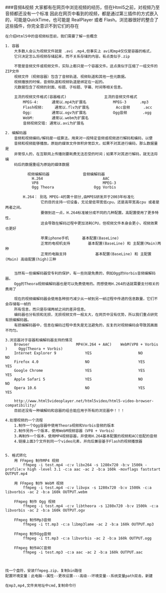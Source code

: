 ###音频&视频
	大家都有在网页中浏览视频的经历，但在Html5之前，对视频乃至音频都还没有一个标准
	因此在网页中看到的视频，都是通过第三插件的方式嵌入的，可能是QuickTime，也可能是
	RealPlayer 或者 Flash。浏览器很好的整合了这些插件，你完全意识不到它们的存在
	
	在介绍Html5中的音视频标签前，我们需要了解一些概念

	1. 容器
		大多数人会认为视频文件就是 .avi .mp4,但事实上 avi和mp4仅仅是容器的格式，
		它只决定怎么将视频存储起来，而不关系存储的内容。有点类似于.zip
	
		不管是音频文件或视频文件，实际上都只是一个容器文件。这点类似于压缩了一组文件的ZIP文件
		视频文件（视频容器）包含了音频轨道、视频轨道和其他一些元数据。
		视频播放的时候，音频轨道和视频轨道是绑定在一起的。
		元数据包含了视频的封面、标题、子标题、字幕、时间等相关信息。
		
		主流的视频文件格式(容器格式)					主流的音频文件格式
			MPEG-4:	     通常以.mp4为扩展名			MPEG-3  	.mp3
			Flash视频: 	 通常以.flv为扩展名			Acc音频      .acc
			Ogg:	     通常以.ogv为扩展名			Ogg音频	    .ogg
			WebM:	     通常以.webm为扩展名
			音频视频交错: 通常以.avi为扩展名
							
	2. 编解码器
		音频和视频编码/解码是一组算法，用来对一段特定音频或视频进行解码和编码，以便
		音频和视频能够播放。原始的媒体文件体积非常巨大，如果不对其进行编码，那么数据量是
		非常惊人的，在互联网上传播则要耗费无法忍受的时间；如果不对其进行解码，就无法将编
		码后的数据重组为原始的媒体数据
		
		      视频编解码器			   音频编解码器			 
				H.264			    			AAC
				VP8								MPEG-3
				Ogg Theora					Ogg Vorbis
			
			H.264： 别名 MPEG-4的第十部分,由MPEG研发并于2003年标准化
					它的目的支持一切设备，无论是低带宽低cpu，还是高带宽高cpu 或者是两者之间。
					要做到这一点，H.264标准被分成不同的几种配置。高配置使用了更多特性，
					这会导致在解码过程中更加消耗CPU，但视频文件本身会更小，视频效果也更好
								  
					苹果iphone手机		基本配置(BaseLine)
					正常的电视机支持        基本配置(BaseLine) 和 主配置(Main)两种
					正常的电脑支持  	        基本配置(BaseLine) 和 主配置(Main) 高级配置(high)三种
								   
			
		当然有一些编解码器受专利的保护，有一些则是免费的，例如Ogg的Vorbis音频编解码器。
		Ogg的Theora视频编解码器也是可以免费使用的。而想使用H.264的话就需要支付相关的费用了
		
		现在的视频编解码器会使用各种技巧减少从一帧到另一帧过程中传递的信息数量，它们不会存储每一帧的
		所有信息，而只是存储两帧之间的差异信息。
		编码器也分有损和无损，无损视频文件一般太大，在网页中没有优势，所以我们重点研究有损编解码器。
		有损编解码器中，信息在编码过程中丢失是无法避免的，反复的对视频编码会导致其画面不均匀。
		
	3.浏览器对于容器和编解码器支持的情况
		Browser						MP4(H.264 + AAC)	WebM(VP8 + Vorbis )		Ogg(Theora + Vorbis)
		Internet Explorer 9				YES						NO					NO
		Firefox 4.0						NO						YES					YES
		Google Chrome 					YES						YES					YES
		Apple Safari 5					YES						NO					NO
		Opera 10.6						NO						YES					YES
		
		http://www.html5videoplayer.net/html5video/html5-video-browser-compatibility/
		目前还没有一种编解码和容器的组合能应用于所有的浏览器中！！！
		
	4.处理视频的一个流程
		1.制作一个Ogg容器中使用Theora视频和Vorbis音频的版本
		2.制作另外一个版本，使用WebM视频容器（VP8 + Vorbis）
		3.再制作一个版本，使用MP4视频容器，并使用H.264基本配置的视频和ACC低配的音频
		4.链接上面3个文件到同一个video元素，并向后兼容基于Flash的视频播放器	
		
		
	5. 格式转化
		用 FFmpeg 制作MP4 视频
			ffmpeg -i test.mp4 -c:v libx264 -s 1280x720 -b:v 1500k -profile:v high -level 3.1 -c:a aac -ac 2 -b:a 160k -movflags faststart OUTPUT.mp4
		
		用 FFmpeg 制作 WebM 视频
			ffmpeg -i test.mp4 -c:v libvpx -s 1280x720 -b:v 1500k -c:a libvorbis -ac 2 -b:a 160k OUTPUT.webm
		
		FFmpeg 制作 Ogg 视频
			ffmpeg -i test.mp4 -c:v libtheora -s 1280x720 -b:v 1500k -c:a libvorbis -ac 2 -b:a 160k OUTPUT.ogv
		
		FFmpeg 制作Mp3音频
			ffmpeg -i tt.mp3 -c:a libmp3lame -ac 2 -b:a 160k OUTPUT.mp3
			
		FFmpeg 制作Ogg音频
			ffmpeg -i tt.mp3 -c:a libvorbis -ac 2 -b:a 160k OUTPUT.ogg
		
		FFmpeg 制作ACC音频	
			ffmpeg -i test.mp3 -c:a aac -ac 2 -b:a 160k OUTPUT.aac
			
	

	找一个盘符，安装ffmpeg.zip，复制bin路径
	配置环境变量：此电脑--属性--更改设置---高级--环境变量--系统变量path双击，新建

	在mp3,mp4,文件夹地址中cmd,复制命令行
	
